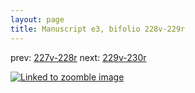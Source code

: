 ```yaml
---
layout: page
title: Manuscript e3, bifolio 228v-229r
---
```


prev: [227v-228r](../227v-228r/) next: [229v-230r](../229v-230r/)



[![Linked to zoomble image](http://www.homermultitext.org/iipsrv?IIIF=/project/homer/pyramidal/deepzoom/hmt/e3bifolio/v1/vb_228v_229r.tif/full/2000,/0/default.jpg)](http://www.homermultitext.org/ict2/?urn=urn:cite2:hmt:e3bifolio.v1:vb_228v_229r)

